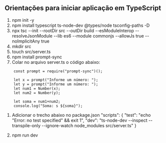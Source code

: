 ## Orientações para iniciar aplicação em TypeScript

1. npm init -y
1. npm install typescript ts-node-dev @types/node tsconfig-paths -D
1. npx tsc --init --rootDir src --outDir build --esModuleInterop --resolveJsonModule --lib es6 --module commonjs --allowJs true --noImplicitAny true
1. mkdir src
1. touch src/server.ts
1. npm install prompt-sync
1. Colar no arquivo server.ts o código abaixo:
```
	const prompt = require("prompt-sync")();

	let x = prompt("Informe um número: ");
	let y = prompt("Informe um número: ");
	let num1 = Number(x);
	let num2 = Number(y);

	let soma = num1+num2;
	console.log("Soma: s ${soma}");
```
1. Adicionar o trecho abaixo no package.json
  "scripts": {
    "test": "echo \"Error: no test specified\" && exit 1",
    "dev": "ts-node-dev --inspect --transpile-only --ignore-watch node_modules src/server.ts"
  }

1. npm run dev